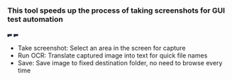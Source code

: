 ### This tool speeds up the process of taking screenshots for GUI test automation

<img src="https://github.com/douglasnavarro/ImageGrabber/blob/master/readme-prints/print2.PNG" alt="print1" style="width: 10px;"/>

<img src="https://github.com/douglasnavarro/ImageGrabber/blob/master/readme-prints/print3.PNG" alt="print2" style="width: 10px;"/>

- Take screenshot: Select an area in the screen for capture
- Run OCR: Translate captured image into text for quick file names
- Save: Save image to fixed destination folder, no need to browse every time